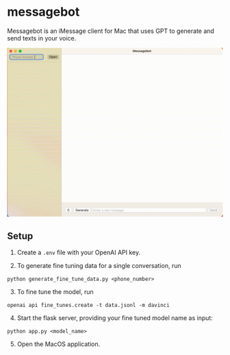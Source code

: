 # messagebot
Messagebot is an iMessage client for Mac that uses GPT to generate and send texts in your voice.

![](demogood.gif)

## Setup

1. Create a `.env` file with your OpenAI API key.

2. To generate fine tuning data for a single conversation, run
```
python generate_fine_tune_data.py <phone_number>
```

3. To fine tune the model, run
```
openai api fine_tunes.create -t data.jsonl -m davinci
```

4. Start the flask server, providing your fine tuned model name as input:
```
python app.py <model_name>
```

5. Open the MacOS application.
